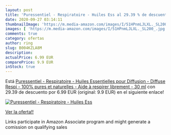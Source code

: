 ```yaml
---
layout: post
title: 'Puressentiel - Respiratoire - Huiles Ess al 29.39 % de descuento'
date: 2020-09-27 03:14:11
thumbnailImage: 'https://m.media-amazon.com/images/I/51HPnmLJLXL._SL200_.jpg'
images: [ 'https://m.media-amazon.com/images/I/51HPnmLJLXL._SL200_.jpg' ]
comments: true
category: ofertas
author: ring
slug: B004KZLA8M
description:
actualPrice: 6.99 EUR
comparePrice: 9.9 EUR
inStock: true
---
```


Está [Puressentiel - Respiratoire - Huiles Essentielles pour Diffusion - Diffuse Respi - 100% pures et naturelles - Aide à respirer librement - 30 ml](https://www.amazon.fr/dp/B004KZLA8M/?tag=tolees0d-21) con 29.39 de descuento por 6.99 EUR (original: 9.9 EUR) en el siguiente enlace!

[![Puressentiel - Respiratoire - Huiles Ess](https://m.media-amazon.com/images/I/51HPnmLJLXL._SL200_.jpg)](https://www.amazon.fr/dp/B004KZLA8M/?tag=tolees0d-21)

[Ver la oferta!!](https://www.amazon.fr/dp/B004KZLA8M/?tag=tolees0d-21)

Links participate in Amazon Associate program and might generate a comission on qualifying sales


